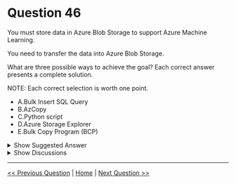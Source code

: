 # Question 46

You must store data in Azure Blob Storage to support Azure Machine Learning.

You need to transfer the data into Azure Blob Storage.

What are three possible ways to achieve the goal? Each correct answer presents a complete solution.

NOTE: Each correct selection is worth one point.

- A.Bulk Insert SQL Query
- B.AzCopy
- C.Python script
- D.Azure Storage Explorer
- E.Bulk Copy Program (BCP)

<details>
  <summary>Show Suggested Answer</summary>

<strong>BCD</strong><br>

</details>

<details>
  <summary>Show Discussions</summary>

<blockquote><p><strong>dija123</strong> <code>(Sun 12 Jun 2022 08:35)</code> - <em>Upvotes: 7</em></p><p>BCD are correct</p></blockquote>
<blockquote><p><strong>ipindado2020</strong> <code>(Sat 08 May 2021 18:34)</code> - <em>Upvotes: 5</em></p><p>Agree with BCD</p></blockquote>
<blockquote><p><strong>evangelist</strong> <code>(Wed 21 Aug 2024 04:41)</code> - <em>Upvotes: 1</em></p><p>python+AzCopy+Storage Explorer</p></blockquote>
<blockquote><p><strong>huyastromodeus</strong> <code>(Wed 21 Feb 2024 02:39)</code> - <em>Upvotes: 1</em></p><p>dejavu</p></blockquote>
<blockquote><p><strong>krishna1818</strong> <code>(Wed 29 Nov 2023 10:17)</code> - <em>Upvotes: 1</em></p><p>and SIS</p></blockquote>
<blockquote><p><strong>Depayser</strong> <code>(Sat 18 Nov 2023 16:33)</code> - <em>Upvotes: 1</em></p><p>BCD Correctos</p></blockquote>
<blockquote><p><strong>phdykd</strong> <code>(Wed 02 Aug 2023 02:45)</code> - <em>Upvotes: 1</em></p><p>B. AzCopy
C. Python script
D. Azure Storage Explorer

B. AzCopy is a command-line utility that is used to transfer data to and from Azure Blob Storage.

C. A Python script can be written to transfer data to Azure Blob Storage using the Azure Blob Storage API.

D. Azure Storage Explorer is a graphical user interface tool that can be used to transfer data to and from Azure Blob Storage.</p></blockquote>

<blockquote><p><strong>phylogenetics</strong> <code>(Fri 15 Apr 2022 01:21)</code> - <em>Upvotes: 4</em></p><p>BCD are correct!</p></blockquote>
<blockquote><p><strong>duytran216</strong> <code>(Tue 07 Sep 2021 01:53)</code> - <em>Upvotes: 4</em></p><p>Correct! A &amp; E is for SQL</p></blockquote>

</details>

---

[<< Previous Question](question_45.md) | [Home](../index.md) | [Next Question >>](question_47.md)

